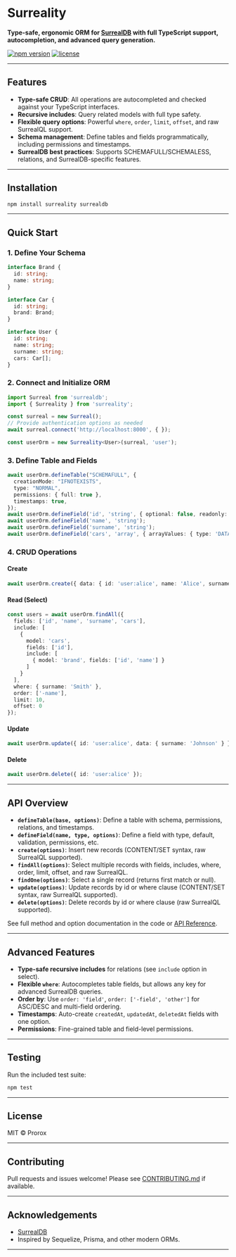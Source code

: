 # Surreality

**Type-safe, ergonomic ORM for [SurrealDB](https://surrealdb.com/) with full TypeScript support, autocompletion, and advanced query generation.**

[![npm version](https://img.shields.io/npm/v/surreality.svg)](https://www.npmjs.com/package/surreality)
[![license](https://img.shields.io/github/license/yourusername/surreality)](./LICENSE)

---

## Features

- **Type-safe CRUD**: All operations are autocompleted and checked against your TypeScript interfaces.
- **Recursive includes**: Query related models with full type safety.
- **Flexible query options**: Powerful `where`, `order`, `limit`, `offset`, and raw SurrealQL support.
- **Schema management**: Define tables and fields programmatically, including permissions and timestamps.
- **SurrealDB best practices**: Supports SCHEMAFULL/SCHEMALESS, relations, and SurrealDB-specific features.

---

## Installation

```bash
npm install surreality surrealdb
```

---

## Quick Start

### 1. Define Your Schema

```ts
interface Brand {
  id: string;
  name: string;
}

interface Car {
  id: string;
  brand: Brand;
}

interface User {
  id: string;
  name: string;
  surname: string;
  cars: Car[];
}
```

### 2. Connect and Initialize ORM

```ts
import Surreal from 'surrealdb';
import { Surreality } from 'surreality';

const surreal = new Surreal();
// Provide authentication options as needed
await surreal.connect('http://localhost:8000', { });

const userOrm = new Surreality<User>(surreal, 'user');
```

### 3. Define Table and Fields

```ts
await userOrm.defineTable("SCHEMAFULL", {
  creationMode: "IFNOTEXISTS",
  type: "NORMAL",
  permissions: { full: true },
  timestamps: true,
});
await userOrm.defineField('id', 'string', { optional: false, readonly: true });
await userOrm.defineField('name', 'string');
await userOrm.defineField('surname', 'string');
await userOrm.defineField('cars', 'array', { arrayValues: { type: 'DATATYPE', value: 'record' } });
```

### 4. CRUD Operations

#### Create

```ts
await userOrm.create({ data: { id: 'user:alice', name: 'Alice', surname: 'Smith', cars: [] } });
```

#### Read (Select)

```ts
const users = await userOrm.findAll({
  fields: ['id', 'name', 'surname', 'cars'],
  include: [
    {
      model: 'cars',
      fields: ['id'],
      include: [
        { model: 'brand', fields: ['id', 'name'] }
      ]
    }
  ],
  where: { surname: 'Smith' },
  order: ['-name'],
  limit: 10,
  offset: 0
});
```

#### Update

```ts
await userOrm.update({ id: 'user:alice', data: { surname: 'Johnson' } });
```

#### Delete

```ts
await userOrm.delete({ id: 'user:alice' });
```

---

## API Overview

- **`defineTable(base, options)`**: Define a table with schema, permissions, relations, and timestamps.
- **`defineField(name, type, options)`**: Define a field with type, default, validation, permissions, etc.
- **`create(options)`**: Insert new records (CONTENT/SET syntax, raw SurrealQL supported).
- **`findAll(options)`**: Select multiple records with fields, includes, where, order, limit, offset, and raw SurrealQL.
- **`findOne(options)`**: Select a single record (returns first match or null).
- **`update(options)`**: Update records by id or where clause (CONTENT/SET syntax, raw SurrealQL supported).
- **`delete(options)`**: Delete records by id or where clause (raw SurrealQL supported).

See full method and option documentation in the code or [API Reference](./Surreality.ts).

---

## Advanced Features

- **Type-safe recursive includes** for relations (see `include` option in select).
- **Flexible `where`**: Autocompletes table fields, but allows any key for advanced SurrealDB queries.
- **Order by**: Use `order: 'field'`, `order: ['-field', 'other']` for ASC/DESC and multi-field ordering.
- **Timestamps**: Auto-create `createdAt`, `updatedAt`, `deletedAt` fields with one option.
- **Permissions**: Fine-grained table and field-level permissions.

---

## Testing

Run the included test suite:

```bash
npm test
```

---

## License

MIT © Prorox

---

## Contributing

Pull requests and issues welcome! Please see [CONTRIBUTING.md](./CONTRIBUTING.md) if available.

---

## Acknowledgements

- [SurrealDB](https://surrealdb.com/)
- Inspired by Sequelize, Prisma, and other modern ORMs.

--- 